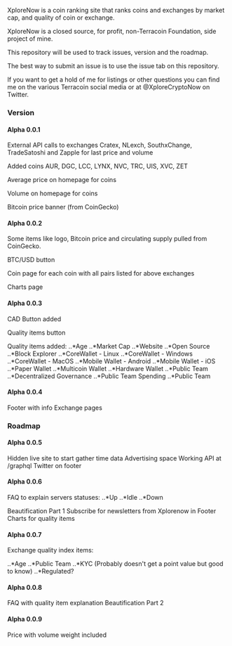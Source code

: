 XploreNow is a coin ranking site that ranks coins and exchanges by market cap, and quality of coin or exchange.

XploreNow is a closed source, for profit, non-Terracoin Foundation, side project of mine.

This repository will be used to track issues, version and the roadmap.

The best way to submit an issue is to use the issue tab on this repository.

If you want to get a hold of me for listings or other questions you can find me on the various Terracoin social media or at @XploreCryptoNow on Twitter.

### Version

#### Alpha 0.0.1

External API calls to exchanges Cratex, NLexch, SouthxChange, TradeSatoshi and Zapple for last price and volume

Added coins AUR, DGC, LCC, LYNX, NVC, TRC, UIS, XVC, ZET

Average price on homepage for coins

Volume on homepage for coins

Bitcoin price banner (from CoinGecko)

#### Alpha 0.0.2

Some items like logo, Bitcoin price and circulating supply pulled from CoinGecko.

BTC/USD button

Coin page for each coin with all pairs listed for above exchanges

Charts page

#### Alpha 0.0.3

CAD Button added

Quality items button

Quality items added:
..*Age
..*Market Cap
..*Website
..*Open Source 
..*Block Explorer
..*CoreWallet - Linux
..*CoreWallet - Windows
..*CoreWallet - MacOS
..*Mobile Wallet - Android
..*Mobile Wallet - iOS
..*Paper Wallet
..*Multicoin Wallet 
..*Hardware Wallet
..*Public Team
..*Decentralized Governance
..*Public Team Spending
..*Public Team

#### Alpha 0.0.4

Footer with info
Exchange pages

### Roadmap

#### Alpha 0.0.5

Hidden live site to start gather time data
Advertising space
Working API at /graphql
Twitter on footer

#### Alpha 0.0.6

FAQ to explain servers statuses:
..*Up
..*Idle
..*Down

Beautification Part 1
Subscribe for newsletters from Xplorenow in Footer
Charts for quality items

#### Alpha 0.0.7

Exchange quality index items:

..*Age
..*Public Team
..*KYC (Probably doesn't get a point value but good to know)
..*Regulated?

#### Alpha 0.0.8

FAQ with quality item explanation
Beautification Part 2

#### Alpha 0.0.9

Price with volume weight included

